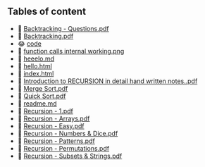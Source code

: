 ## Tables of content
- 🤣 [Backtracking - Questions.pdf](./Backtracking%20-%20Questions.pdf)
- 🤣 [Backtracking.pdf](./Backtracking.pdf)
- 😂 [code](./code)
- 🤣 [function calls internal working.png](./function%20calls%20internal%20working.png)
- 🤣 [heeelo.md](./heeelo.md)
- 🤣 [hello.html](./hello.html)
- 🤣 [index.html](./index.html)
- 🤣 [Introduction to RECURSION in detail hand written notes..pdf](./Introduction%20to%20RECURSION%20in%20detail%20hand%20written%20notes..pdf)
- 🤣 [Merge Sort.pdf](./Merge%20Sort.pdf)
- 🤣 [Quick Sort.pdf](./Quick%20Sort.pdf)
- 🤣 [readme.md](./readme.md)
- 🤣 [Recursion - 1.pdf](./Recursion%20-%201.pdf)
- 🤣 [Recursion - Arrays.pdf](./Recursion%20-%20Arrays.pdf)
- 🤣 [Recursion - Easy.pdf](./Recursion%20-%20Easy.pdf)
- 🤣 [Recursion - Numbers & Dice.pdf](./Recursion%20-%20Numbers%20&%20Dice.pdf)
- 🤣 [Recursion - Patterns.pdf](./Recursion%20-%20Patterns.pdf)
- 🤣 [Recursion - Permutations.pdf](./Recursion%20-%20Permutations.pdf)
- 🤣 [Recursion - Subsets & Strings.pdf](./Recursion%20-%20Subsets%20&%20Strings.pdf)
